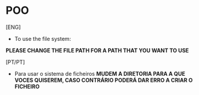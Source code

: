 # POO
[ENG]
- To use the file system:

**PLEASE CHANGE THE FILE PATH FOR A PATH THAT YOU WANT TO USE**

[PT/PT]

- Para usar o sistema de ficheiros
**MUDEM A DIRETORIA PARA A QUE VOCES QUISEREM, CASO CONTRÁRIO PODERÁ DAR ERRO A CRIAR O FICHEIRO**
